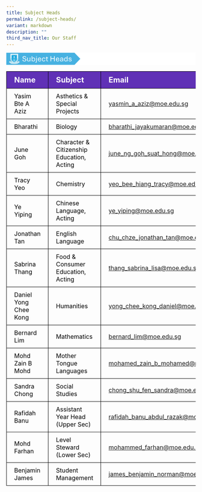 ```yaml
---
title: Subject Heads
permalink: /subject-heads/
variant: markdown
description: ""
third_nav_title: Our Staff
---
```

<img src="/images/Slide5.png">
<table>
<tbody>
			<tr style="background-color: #6031b6">
					<th style="color: #FFFFFF; font-size: 20px; border: 1px solid black;padding: 10px 20px; text-align: left;">Name</th>
					<th style="color: #FFFFFF; font-size: 20px; border: 1px solid black;padding: 10px 20px; text-align: left;">Subject</th>
					<th style="color: #FFFFFF; font-size: 20px; border: 1px solid black;padding: 10px 20px; text-align: left;">Email</th>
			</tr>
			<tr>
					<td style="color: black; font-size: 16px; border: 1px solid black;padding: 10px 20px;">Yasim Bte A Aziz</td>
					<td style="color: black; font-size: 16px; border: 1px solid black;padding: 10px 20px;">Asthetics &amp; Special Projects</td>
					<td style="font-size: 16px; border: 1px solid black;padding: 10px 20px;"><a href="mailto:yasmin_a_aziz@moe.edu.sg">yasmin_a_aziz@moe.edu.sg</a></td>
			</tr>  
			<tr>
					<td style="color: black; font-size: 16px; border: 1px solid black;padding: 10px 20px;">Bharathi</td>
					<td style="color: black; font-size: 16px; border: 1px solid black;padding: 10px 20px;">Biology</td>
					<td style="font-size: 16px; border: 1px solid black;padding: 10px 20px;"><a href="mailto:bharathi_jayakumaran@moe.edu.sg">bharathi_jayakumaran@moe.edu.sg</a></td>
			</tr> 
			<tr>
					<td style="color: black; font-size: 16px; border: 1px solid black;padding: 10px 20px;">June Goh</td>
					<td style="color: black; font-size: 16px; border: 1px solid black;padding: 10px 20px;">Character &amp; Citizenship Education,<br>Acting</td>
					<td style="font-size: 16px; border: 1px solid black;padding: 10px 20px;"><a href="mailto:june_ng_goh_suat_hong@moe.edu.sg">june_ng_goh_suat_hong@moe.edu.sg</a></td>
			</tr> 
			<tr>
					<td style="color: black; font-size: 16px; border: 1px solid black;padding: 10px 20px;">Tracy Yeo</td>
					<td style="color: black; font-size: 16px; border: 1px solid black;padding: 10px 20px;">Chemistry</td>
					<td style="font-size: 16px; border: 1px solid black;padding: 10px 20px;"><a href="mailto:yeo_bee_hiang_tracy@moe.edu.sg">yeo_bee_hiang_tracy@moe.edu.sg</a></td>
			</tr> 
			<tr>
					<td style="color: black; font-size: 16px; border: 1px solid black;padding: 10px 20px;">Ye Yiping</td>
					<td style="color: black; font-size: 16px; border: 1px solid black;padding: 10px 20px;">Chinese Language,<br>Acting</td>
					<td style="font-size: 16px; border: 1px solid black;padding: 10px 20px;"><a href="mailto:ye_yiping@moe.edu.sg">ye_yiping@moe.edu.sg</a></td>
			</tr> 
			<tr>
					<td style="color: black; font-size: 16px; border: 1px solid black;padding: 10px 20px;">Jonathan Tan</td>
					<td style="color: black; font-size: 16px; border: 1px solid black;padding: 10px 20px;">English Language</td>
					<td style="font-size: 16px; border: 1px solid black;padding: 10px 20px;"><a href="mailto:chu_chze_jonathan_tan@moe.edu.sg">chu_chze_jonathan_tan@moe.edu.sg</a></td>
			</tr> 
			<tr>
					<td style="color: black; font-size: 16px; border: 1px solid black;padding: 10px 20px;">Sabrina Thang</td>
					<td style="color: black; font-size: 16px; border: 1px solid black;padding: 10px 20px;">Food &amp; Consumer Education,<br>Acting</td>
					<td style="font-size: 16px; border: 1px solid black;padding: 10px 20px;"><a href="mailto:thang_sabrina_lisa@moe.edu.sg">thang_sabrina_lisa@moe.edu.sg</a></td>
			</tr> 
			<tr>
					<td style="color: black; font-size: 16px; border: 1px solid black;padding: 10px 20px;">Daniel Yong Chee Kong</td>
					<td style="color: black; font-size: 16px; border: 1px solid black;padding: 10px 20px;">Humanities</td>
					<td style="font-size: 16px; border: 1px solid black;padding: 10px 20px;"><a href="mailto:yong_chee_kong_daniel@moe.edu.sg">yong_chee_kong_daniel@moe.edu.sg</a></td>
			</tr>  
			<tr>
					<td style="color: black; font-size: 16px; border: 1px solid black;padding: 10px 20px;">Bernard Lim</td>
					<td style="color: black; font-size: 16px; border: 1px solid black;padding: 10px 20px;">Mathematics</td>
					<td style="font-size: 16px; border: 1px solid black;padding: 10px 20px;"><a href="mailto:oh_chee_tiong@schools.gov.sg">bernard_lim@moe.edu.sg</a></td>
			</tr> 
			<tr>
					<td style="color: black; font-size: 16px; border: 1px solid black;padding: 10px 20px;">Mohd Zain B Mohd</td>
					<td style="color: black; font-size: 16px; border: 1px solid black;padding: 10px 20px;">Mother Tongue Languages</td>
					<td style="font-size: 16px; border: 1px solid black;padding: 10px 20px;"><a href="mailto:mohamed_zain_b_mohamed@moe.edu.sg">mohamed_zain_b_mohamed@moe.edu.sg</a></td>
			</tr> 
			<tr>
					<td style="color: black; font-size: 16px; border: 1px solid black;padding: 10px 20px;">Sandra Chong</td>
					<td style="color: black; font-size: 16px; border: 1px solid black;padding: 10px 20px;">Social Studies</td>
					<td style="font-size: 16px; border: 1px solid black;padding: 10px 20px;"><a href="mailto:chong_shu_fen_sandra@moe.edu.sg">chong_shu_fen_sandra@moe.edu.sg</a></td>
			</tr> 
			<tr>
					<td style="color: black; font-size: 16px; border: 1px solid black;padding: 10px 20px;">Rafidah Banu</td>
					<td style="color: black; font-size: 16px; border: 1px solid black;padding: 10px 20px;">Assistant Year Head (Upper Sec)</td>
					<td style="font-size: 16px; border: 1px solid black;padding: 10px 20px;"><a href="mailto:rafidah_banu_abdul_razak@moe.edu.sg">rafidah_banu_abdul_razak@moe.edu.sg</a></td>
			</tr> 
  		<tr>
					<td style="color: black; font-size: 16px; border: 1px solid black;padding: 10px 20px;">Mohd Farhan</td>
					<td style="color: black; font-size: 16px; border: 1px solid black;padding: 10px 20px;">Level Steward (Lower Sec)</td>
					<td style="font-size: 16px; border: 1px solid black;padding: 10px 20px;"><a href="mailto:mohammed_farhan@moe.edu.sg">mohammed_farhan@moe.edu.sg</a></td>
			</tr> 
      <tr>
					<td style="color: black; font-size: 16px; border: 1px solid black;padding: 10px 20px;">Benjamin James</td>
					<td style="color: black; font-size: 16px; border: 1px solid black;padding: 10px 20px;">Student Management</td>
					<td style="font-size: 16px; border: 1px solid black;padding: 10px 20px;"><a href="mailto:james_benjamin_norman@moe.edu.sg">james_benjamin_norman@moe.edu.sg</a></td>
			</tr> 

</tbody>
</table>